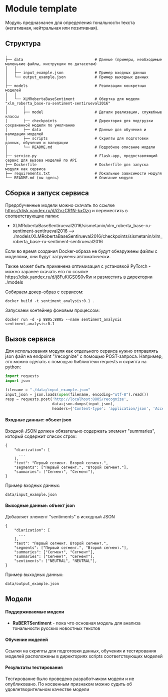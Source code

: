 # Module template

Модуль предназначен для определения тональности текста (негативная, нейтральная или позитивная).

## Структура

    .
    ├── data                                # Данные (примеры, необходимые маленькие файлы, инструкции по датасетам)
    │   │
    │   ├── input_example.json              # Пример входных данных
    │   └── output_example.json             # Пример выходных данных
    │
    ├── models                              # Реализации конкретных моделей
    │   │ 
    │   └── XLMRobertaBaseSentiment         # Обертка для модели "xlm_roberta_base-ru-sentiment-sentirueval2016"
    │       │
    │       ├── model                       # Детали реализации, служебные классы
    │       ├── checkpoints                 # Директория для подгрузки сохраненной модели по умолчанию
    │       ├── data                        # Данные для обучения и валидации моделей
    │       ├── scripts                     # Скрипты для подготовки данных, обучения и валидации
    │       └── README.md                   # Подробное описание модели
    │ 
    ├── service.py                          # Flask-app, предоставляющий сервис для вызова моделей по API
    ├── Dockerfile                          # Dockerfile для запуска модуля как сервиса
    ├── requirements.txt                    # Локальные зависимости модуля
    └── README.md (вы здесь)                # Описание модуля

## Сборка и запуск сервиса

Предобученные модели можно скачать по ссылке https://disk.yandex.ru/d/i2vzCR1N-kxOzg и переместить в соответствующие папки:

* XLMRobertaBaseSentirueval2016/sismetanin/xlm_roberta_base-ru-sentiment-sentirueval2016 --> ./models/XLMRobertaBaseSentirueval2016/checkpoints/sismetanin/xlm_roberta_base-ru-sentiment-sentirueval2016

Если во время создания Docker-образа не будут обнаружены файлы с моделями, они будут загружены автоматически.

Также может быть применена оптимизация с установкой PyTorch - можно заранее скачать его по ссылке https://disk.yandex.ru/d/j8FuKiGS0S0vRw и разместить в директории ./models

Собираем докер-образ с сервисом:
```commandline
docker build -t sentiment_analysis:0.1 .
```
Запускаем контейнер фоновым процессом:
```commandline
docker run -d -p 8805:8805 --name sentiment_analysis sentiment_analysis:0.1
```

## Вызов сервиса

Для использования модуля как отдельного сервиса нужно отправлять
json файл на endpoint "/recognize" с помощью POST-запроса. Например, 
это можно сделать с помощью библиотеки requests и скрипта на python:

```python
import requests
import json

filename = "./data/input_example.json"
input_json = json.loads(open(filename, encoding="utf-8").read())
resp = requests.post('http://localhost:8805/recognize', 
                     data=json.dumps(input_json), 
                     headers={'Content-type': 'application/json', 'Accept': 'text/plain'})
```

#### Входные данные: объект json

Входной JSON должен обязательно содержать элемент "summaries", который содержит список строк:

```
{
    "diarization": [
      ...   
    ],
    "text": "Первый сегмент. Второй сегмент.",
    "segments": ["Первый сегмент.", "Второй сегмент."],
    "summaries": ["Сегмент", "Сегмент"],
}
```

Пример входных данных:

```data/input_example.json```

#### Выходные данные: объект json

Добавляет элемент "sentiments" в исходный JSON

```
{
    "diarization": [
      ...   
    ],
    "text": "Первый сегмент. Второй сегмент.",
    "segments": ["Первый сегмент.", "Второй сегмент."],
    "summaries": ["Сегмент", "Сегмент"],
    "summaries": ["Сегмент", "Сегмент"],
    "sentiments": ["NEUTRAL", "NEUTRAL"],
}
```

Пример выходных данных:

```data/output_example.json```

## Модели

#### Поддерживаемые модели

* **RuBERTSentiment** - пока что основная модель для анализа тональности русских новостных текстов

#### Обучение моделей

Ссылки на скрипты для подготовки данных, обучения и тестирования моделей расположены в директориях scripts соответствующих моделей

#### Результаты тестирования

Тестирование было проведено разработчиком модели и не опубликовано. По косвенным признаком можно судить об удовлетворительном качестве модели
